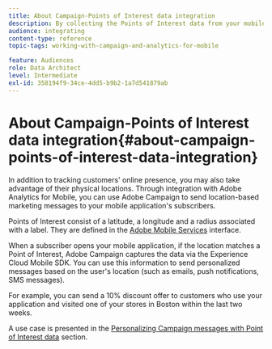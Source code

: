 ```yaml
---
title: About Campaign-Points of Interest data integration
description: By collecting the Points of Interest data from your mobile application's subscribers, send location-based marketing messages to your subscribers through the integration in Adobe Campaign.
audience: integrating
content-type: reference
topic-tags: working-with-campaign-and-analytics-for-mobile

feature: Audiences
role: Data Architect
level: Intermediate
exl-id: 358194f9-34ce-4dd5-b9b2-1a7d541879ab
---
```

# About Campaign-Points of Interest data integration{#about-campaign-points-of-interest-data-integration}

In addition to tracking customers' online presence, you may also take advantage of their physical locations. Through integration with Adobe Analytics for Mobile, you can use Adobe Campaign to send location-based marketing messages to your mobile application's subscribers.

Points of Interest consist of a latitude, a longitude and a radius associated with a label. They are defined in the [Adobe Mobile Services](https://experienceleague.adobe.com/docs/mobile-services/using/home.html) interface.

When a subscriber opens your mobile application, if the location matches a Point of Interest, Adobe Campaign captures the data via the Experience Cloud Mobile SDK. You can use this information to send personalized messages based on the user's location (such as emails, push notifications, SMS messages).

For example, you can send a 10% discount offer to customers who use your application and visited one of your stores in Boston within the last two weeks.

A use case is presented in the [Personalizing Campaign messages with Point of Interest data](../../integrating/using/personalizing-campaign-messages-with-point-of-interest-data.md) section.
